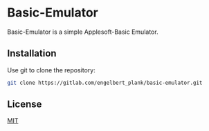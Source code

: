 # Basic-Emulator

Basic-Emulator is a simple Applesoft-Basic Emulator.

## Installation

Use git to clone the repository:

```bash
git clone https://gitlab.com/engelbert_plank/basic-emulator.git
```

## License
[MIT](https://choosealicense.com/licenses/mit/)